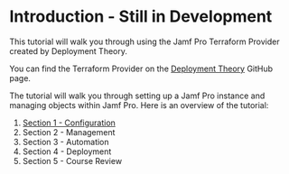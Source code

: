 # Introduction - Still in Development

This tutorial will walk you through using the Jamf Pro Terraform Provider created by Deployment Theory.

You can find the Terraform Provider on the [Deployment Theory](https://github.com/deploymenttheory/terraform-provider-jamfpro) GitHub page.

The tutorial will walk you through setting up a Jamf Pro instance and managing objects within Jamf Pro. Here is an overview of the tutorial:

1. [Section 1 - Configuration](https://github.com/macdeacon99/terraform-training-jamfpro/blob/doc-updating/support_materials/Section%201/Section%201%20-%20Configuration.md#section-1---configuration)
2. Section 2 - Management
3. Section 3 - Automation
4. Section 4 - Deployment
5. Section 5 - Course Review
